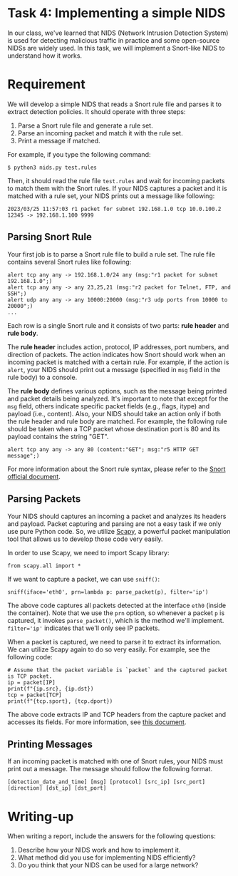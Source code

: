 # Task 4: Implementing a simple NIDS

In our class, we've learned that NIDS (Network Intrusion Detection System) is used for detecting malicious traffic in practice and some open-source NIDSs are widely used. In this task, we will implement a Snort-like NIDS to understand how it works.


# Requirement

We will develop a simple NIDS that reads a Snort rule file and parses it to extract detection policies. 
It should operate with three steps:
1. Parse a Snort rule file and generate a rule set.
2. Parse an incoming packet and match it with the rule set.
3. Print a message if matched.

For example, if you type the following command:

```
$ python3 nids.py test.rules
```

Then, it should read the rule file `test.rules` and wait for incoming packets to match them with the Snort rules. 
If your NIDS captures a packet and it is matched with a rule set, your NIDS prints out a message like following:

```
2023/03/25 11:57:03 r1 packet for subnet 192.168.1.0 tcp 10.0.100.2 12345 -> 192.168.1.100 9999
```
## Parsing Snort Rule

Your first job is to parse a Snort rule file to build a rule set.
The rule file contains several Snort rules like following:

```
alert tcp any any -> 192.168.1.0/24 any (msg:"r1 packet for subnet 192.168.1.0";)
alert tcp any any -> any 23,25,21 (msg:"r2 packet for Telnet, FTP, and SSH";)
alert udp any any -> any 10000:20000 (msg:"r3 udp ports from 10000 to 20000";)
...
```

Each row is a single Snort rule and it consists of two parts: **rule header** and **rule body**. 

The **rule header** includes action, protocol, IP addresses, port numbers, and direction of packets. The action indicates how Snort should work when an incoming packet is matched with a certain rule. For example, if the action is `alert`, your NIDS should print out a message (specified in `msg` field in the rule body) to a console.


The **rule body** defines various options, such as the message being printed and packet details being analyzed.
It's important to note that except for the `msg` field, others indicate specific packet fields (e.g., flags, itype) and payload (i.e., content). Also, your NIDS should take an action only if both the rule header and rule body are matched. For example, the following rule should be taken when a TCP packet whose destination port is 80 and its payload contains the string "GET".

```
alert tcp any any -> any 80 (content:"GET"; msg:"r5 HTTP GET message";)
```

For more information about the Snort rule syntax, please refer to the [Snort official document](https://docs.snort.org/rules/).

## Parsing Packets  

Your NIDS should captures an incoming a packet and analyzes its headers and payload. Packet capturing and parsing are not a easy task if we only use pure Python code. So, we utilize [Scapy](https://scapy.net/), a powerful packet manipulation tool that allows us to develop those code very easily.

In order to use Scapy, we need to import Scapy library:

```
from scapy.all import *
```

If we want to capture a packet, we can use `sniff()`:

```
sniff(iface='eth0', prn=lambda p: parse_packet(p), filter='ip')
```

The above code captures all packets detected at the interface `eth0` (inside the container). Note that we use the `prn` option, so whenever a packet `p` is captured, it invokes `parse_packet()`, which is the method we'll implement. `filter='ip'` indicates that we'll only see IP packets.

When a packet is captured, we need to parse it to extract its information. We can utilize Scapy again to do so very easily.
For example, see the following code:

```
# Assume that the packet variable is `packet` and the captured packet is TCP packet.
ip = packet[IP]
print(f"{ip.src}, {ip.dst})
tcp = packet[TCP]
print(f"{tcp.sport}, {tcp.dport})
```

The above code extracts IP and TCP headers from the capture packet and accesses its fields.
For more information, see [this document](https://scapy.readthedocs.io/en/latest/usage.html#starting-scapy).

## Printing Messages

If an incoming packet is matched with one of Snort rules, your NIDS must print out a message. The message should follow the following format.

```
[detection_date_and_time] [msg] [protocol] [src_ip] [src_port] [direction] [dst_ip] [dst_port]
```

# Writing-up

When writing a report, include the answers for the following questions:

1. Describe how your NIDS work and how to implement it.
2. What method did you use for implementing NIDS efficiently?
3. Do you think that your NIDS can be used for a large network?
